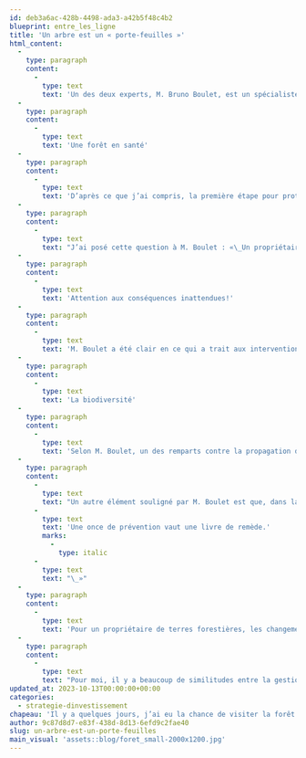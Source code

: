 ```yaml
---
id: deb3a6ac-428b-4498-ada3-a42b5f48c4b2
blueprint: entre_les_ligne
title: 'Un arbre est un « porte-feuilles »'
html_content:
  -
    type: paragraph
    content:
      -
        type: text
        text: 'Un des deux experts, M. Bruno Boulet, est un spécialiste de la protection des forêts. Évidemment, avec l’été que nous venons de connaître et les feux qui ont brûlé une superficie record de nos forêts boréales, des questions lui ont été posées concernant la meilleure manière de protéger nos forêts, non seulement des feux, mais aussi des maladies qui risquent d’être importées dans le pays, menaçant la plupart des espèces de nos forêts.'
  -
    type: paragraph
    content:
      -
        type: text
        text: 'Une forêt en santé'
  -
    type: paragraph
    content:
      -
        type: text
        text: 'D’après ce que j’ai compris, la première étape pour protéger nos forêts est de s’assurer qu’elles soient saines. Une forêt saine et vigoureuse est plus apte à croître rapidement, à se défendre contre les maladies et à survivre aux éléments extrêmes qui se produisent plus régulièrement en raison du réchauffement climatique. De même, les portefeuilles composés de titres de sociétés en bonne santé financière, rentables et vigoureuses se défendront mieux contre les concurrents et affronteront plus aisément les pièges économiques.'
  -
    type: paragraph
    content:
      -
        type: text
        text: "J’ai posé cette question à M. Boulet : «\_Un propriétaire forestier ferait-il mieux de simplement laisser la nature suivre son cours?\_» Si je comprends bien, la nature fait effectivement bien les choses, mais il est tout de même préférable qu’un propriétaire intervienne de manière ciblée et aide la nature d’une manière ou d’une autre. Par exemple, des interventions ciblées, telles que l’émondage des arbres, des coupes sélectives et l’abattage d’arbres\_défectueux, malades ou moribonds, peuvent contribuer à favoriser la croissance d’une forêt. Je vois les choses de la même façon en gestion de portefeuille. Autant que possible, on laisse ses entreprises se développer sans trop d’intervention. Mais à l’occasion, on intervient de façon ciblée pour améliorer la qualité de son portefeuille, en éliminant certaines entreprises moins saines."
  -
    type: paragraph
    content:
      -
        type: text
        text: 'Attention aux conséquences inattendues!'
  -
    type: paragraph
    content:
      -
        type: text
        text: 'M. Boulet a été clair en ce qui a trait aux interventions susceptibles d’altérer un écosystème. Creuser des fossés pour mieux irriguer une section de terre forestière peut être une bonne idée, mais elle peut aussi créer des problèmes inattendus pour les arbres existants, la faune et la flore. Selon lui, l’hydrologie est une spécialité unique et très complexe; il faut être très prudent avant d’intervenir dans les systèmes existants qui ont atteint un bel équilibre. Pour moi, c’est un peu la même chose en gestion de portefeuille : avant d’ajouter ou d’éliminer un titre, il faut aussi penser à l’impact sur l’équilibre et la diversification du portefeuille.'
  -
    type: paragraph
    content:
      -
        type: text
        text: 'La biodiversité'
  -
    type: paragraph
    content:
      -
        type: text
        text: 'Selon M. Boulet, un des remparts contre la propagation des feux et des maladies est la diversité d’une forêt. Planter une grande quantité d’une seule espèce d’arbres est peut-être économique, mais cela augmente sensiblement le risque d’un accident qui pourrait la détruire. Imaginez si un propriétaire avait planté exclusivement des frênes sur sa propriété il y a 20 ans. Aussi, selon M. Boulet, les feuillus sont des remparts qui empêchent le feu de se propager à travers une forêt de conifères. En gestion de portefeuille, on veut aussi s’assurer d’obtenir une saine diversification afin de se protéger contre toute menace susceptible d’affecter un secteur ou une région du monde.'
  -
    type: paragraph
    content:
      -
        type: text
        text: "Un autre élément souligné par M. Boulet est que, dans la gestion d’une forêt, il vaut beaucoup mieux prévenir que tenter de guérir, ce qui m’a fait penser à cette citation de Benjamin Franklin : «\_"
      -
        type: text
        text: 'Une once de prévention vaut une livre de remède.'
        marks:
          -
            type: italic
      -
        type: text
        text: "\_»"
  -
    type: paragraph
    content:
      -
        type: text
        text: 'Pour un propriétaire de terres forestières, les changements climatiques sont un élément qu’il faut tenter de bien comprendre et auxquels on doit tenter de s’ajuster. Le réchauffement déjà observé au Québec et qui risque de se poursuivre au cours des prochaines décennies, exigent une adaptation et une certaine prévoyance. Par exemple, M. Boulet nous a parlé de sa décision de planter des chênes sur sa propriété en remplacement d’érables à sucre parce qu’il croit que le réchauffement favorisera les chênes au détriment des érables. C’est pareil en investissement où on doit, à mon avis, favoriser les industries porteuses à long terme et tenter d’éviter celles qui seront susceptibles de disparaître. Comme en environnement, l’économie mondiale subira sans doute de grands bouleversements dans les nombreuses années à venir.'
  -
    type: paragraph
    content:
      -
        type: text
        text: "Pour moi, il y a beaucoup de similitudes entre la gestion d’une forêt et celle d’un portefeuille. Dans les deux cas, il faut avoir un horizon à très long terme.\_L’objectif ultime est le même dans les deux cas : favoriser le développement à long terme du plus beau patrimoine, qu’il soit forestier ou financier, pour les générations futures."
updated_at: 2023-10-13T00:00:00+00:00
categories:
  - strategie-dinvestissement
chapeau: 'Il y a quelques jours, j’ai eu la chance de visiter la forêt familiale, une passion de mon père, avec un groupe d’amoureux de la forêt, en compagnie de deux guides, des sommités dans le domaine de la gestion des forêts au Québec. Je remercie mon père pour cette initiative. La visite a été fort instructive et intéressante.'
author: 9c87d8d7-e83f-438d-8d13-6efd9c2fae40
slug: un-arbre-est-un-porte-feuilles
main_visual: 'assets::blog/foret_small-2000x1200.jpg'
---
```

